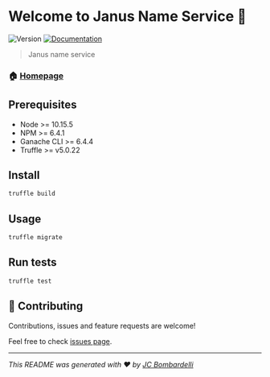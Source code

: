 # Welcome to Janus Name Service 👋
![Version](https://img.shields.io/badge/version-0.0.1-blue.svg?cacheSeconds=2592000)
[![Documentation](https://img.shields.io/badge/documentation-yes-brightgreen.svg)](https://janusproj.atlassian.net/wiki/spaces/JanusProj/overview)

> Janus name service

### 🏠 [Homepage](https://bitbucket.org/janusplatform/janus.jns#readme)

## Prerequisites

* Node >= 10.15.5
* NPM >= 6.4.1
* Ganache CLI >= 6.4.4
* Truffle >= v5.0.22


## Install

```sh
truffle build
```

## Usage

```sh
truffle migrate
```

## Run tests

```sh
truffle test
```


## 🤝 Contributing

Contributions, issues and feature requests are welcome!

Feel free to check [issues page](https://janusproj.atlassian.net/secure/RapidBoard.jspa?rapidView=7&amp;view=planning&amp;selectedIssue=JP-472).



***
_This README was generated with ❤️ by [JC Bombardelli](https://medium.com/@jcbombardelli)_